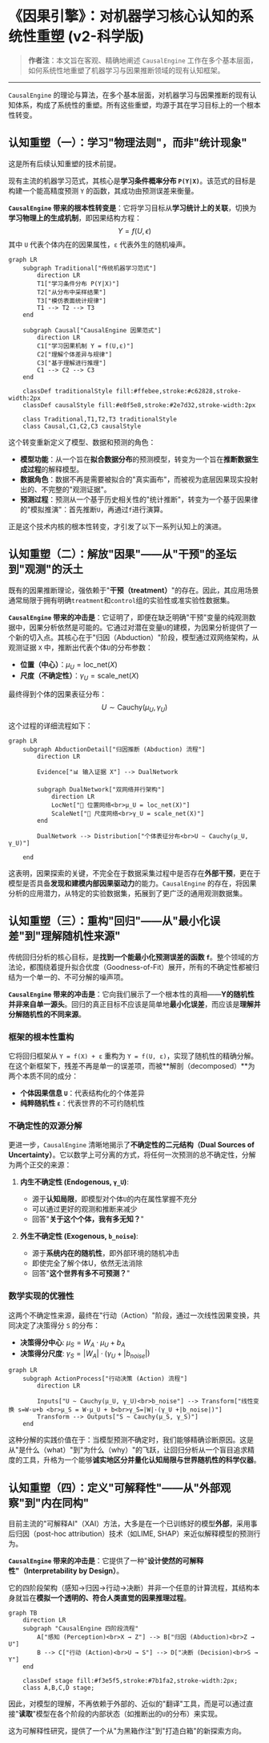 # 《因果引擎》：对机器学习核心认知的系统性重塑 (v2-科学版)

> **作者注**：本文旨在客观、精确地阐述 `CausalEngine` 工作在多个基本层面，如何系统性地重塑了机器学习与因果推断领域的现有认知框架。

---

`CausalEngine` 的理论与算法，在多个基本层面，对机器学习与因果推断的现有认知体系，构成了系统性的重塑。所有这些重塑，均源于其在学习目标上的一个根本性转变。

## 认知重塑（一）：学习"物理法则"，而非"统计现象"

这是所有后续认知重塑的技术前提。

现有主流的机器学习范式，其核心是**学习条件概率分布 `P(Y|X)`**。该范式的目标是构建一个能高精度预测 `Y` 的函数，其成功由预测误差来衡量。

**`CausalEngine` 带来的根本性转变是**：它将学习目标从**学习统计上的关联**，切换为**学习物理上的生成机制**，即因果结构方程：
$$Y = f(U, \epsilon)$$
其中 `U` 代表个体内在的因果属性，`ε` 代表外生的随机噪声。

```mermaid
graph LR
    subgraph Traditional["传统机器学习范式"]
        direction LR
        T1["学习条件分布 P(Y|X)"]
        T2["从分布中采样结果"]
        T3["模仿表面统计规律"]
        T1 --> T2 --> T3
    end
    
    subgraph Causal["CausalEngine 因果范式"]
        direction LR
        C1["学习因果机制 Y = f(U,ε)"]
        C2["理解个体差异与规律"]
        C3["基于理解进行推理"]
        C1 --> C2 --> C3
    end
    
    classDef traditionalStyle fill:#ffebee,stroke:#c62828,stroke-width:2px
    classDef causalStyle fill:#e8f5e8,stroke:#2e7d32,stroke-width:2px
    
    class Traditional,T1,T2,T3 traditionalStyle
    class Causal,C1,C2,C3 causalStyle
```

这个转变重新定义了模型、数据和预测的角色：
*   **模型功能**：从一个旨在**拟合数据分布**的预测模型，转变为一个旨在**推断数据生成过程**的解释模型。
*   **数据角色**：数据不再是需要被拟合的"真实画布"，而被视为底层因果现实投射出的、不完整的"观测证据"。
*   **预测过程**：预测从一个基于历史相关性的"统计推断"，转变为一个基于因果律的"模拟推演"：首先推断`U`，再通过`f`进行演算。

正是这个技术内核的根本性转变，才引发了以下一系列认知上的演进。

## 认知重塑（二）：解放"因果"——从"干预"的圣坛到"观测"的沃土

既有的因果推断理论，强依赖于"**干预（treatment）**"的存在。因此，其应用场景通常局限于拥有明确`treatment`和`control`组的实验性或准实验性数据集。

**`CausalEngine` 带来的冲击是**：它证明了，即便在缺乏明确"干预"变量的纯观测数据中，因果分析依然是可能的。它通过对潜在变量`U`的建模，为因果分析提供了一个新的切入点。其核心在于"归因（Abduction）"阶段，模型通过双网络架构，从观测证据 `X` 中，推断出代表个体`U`的分布参数：

- **位置（中心）**：$\mu_U = \text{loc\_net}(X)$
- **尺度（不确定性）**：$\gamma_U = \text{scale\_net}(X)$

最终得到个体的因果表征分布：
$$U \sim \text{Cauchy}(\mu_U, \gamma_U)$$

这个过程的详细流程如下：

```mermaid
graph LR
    subgraph AbductionDetail["归因推断 (Abduction) 流程"]
        direction LR
        
        Evidence["📊 输入证据 X"] --> DualNetwork

        subgraph DualNetwork["双网络并行架构"]
            direction LR
            LocNet["📍 位置网络<br>μ_U = loc_net(X)"]
            ScaleNet["📏 尺度网络<br>γ_U = scale_net(X)"]
        end
        
        DualNetwork --> Distribution["个体表征分布<br>U ~ Cauchy(μ_U, γ_U)"]
        
    end
```

这表明，因果探索的关键，不完全在于数据采集过程中是否存在**外部干预**，更在于模型是否具备**发现和建模内部因果驱动力**的能力。`CausalEngine` 的存在，将因果分析的应用潜力，从特定的实验数据集，拓展到了更广泛的通用观测数据集。

## 认知重塑（三）：重构"回归"——从"最小化误差"到"理解随机性来源"

传统回归分析的核心目标，是**找到一个能最小化预测误差的函数 `f`**。整个领域的方法论，都围绕着提升拟合优度（Goodness-of-Fit）展开，所有的不确定性都被归结为一个单一的、不可分解的噪声项。

**`CausalEngine` 带来的冲击是**：它向我们展示了一个根本性的真相——**Y的随机性并非来自单一源头**。回归的真正目标不应该是简单地**最小化误差**，而应该是**理解并分解随机性的不同来源**。

### 框架的根本性重构

它将回归框架从 `Y = f(X) + ε` 重构为 `Y = f(U, ε)`，实现了随机性的精确分解。在这个新框架下，残差不再是单一的误差项，而被**解剖（decomposed）**为两个本质不同的成分：

- **个体因果信息 `U`**：代表结构化的个体差异
- **纯粹随机性 `ε`**：代表世界的不可约随机性

### 不确定性的双源分解

更进一步，`CausalEngine` 清晰地揭示了**不确定性的二元结构（Dual Sources of Uncertainty）**。它以数学上可分离的方式，将任何一次预测的总不确定性，分解为两个正交的来源：

1. **内生不确定性 (Endogenous, `γ_U`)**: 
   - 源于**认知局限**，即模型对个体`U`的内在属性掌握不充分
   - 可以通过更好的观测和推断来减少
   - 回答"**关于这个个体，我有多无知？**"

2. **外生不确定性 (Exogenous, `b_noise`)**: 
   - 源于**系统内在的随机性**，即外部环境的随机冲击
   - 即使完全了解个体U，依然无法消除
   - 回答"**这个世界有多不可预测？**"

### 数学实现的优雅性

这两个不确定性来源，最终在"行动（Action）"阶段，通过一次线性因果变换，共同决定了决策得分 `S` 的分布：

- **决策得分中心**: $\mu_S = W_A \cdot \mu_U + b_A$
- **决策得分尺度**: $\gamma_S = |W_A| \cdot (\gamma_U + |b_{noise}|)$

```mermaid
graph LR
    subgraph ActionProcess["行动决策 (Action) 流程"]
        direction LR
        
        Inputs["U ~ Cauchy(μ_U, γ_U)<br>b_noise"] --> Transform["线性变换 s=W·u+b <br>μ_S = W·μ_U + b<br>γ_S=|W|·(γ_U +|b_noise|)"]
        Transform --> Outputs["S ~ Cauchy(μ_S, γ_S)"]
    end
```

这种分解的实践价值在于：当模型预测不确定时，我们能够精确诊断原因。这是从"是什么（what）"到"为什么（why）"的飞跃，让回归分析从一个盲目追求精度的工具，升格为一个能够**诚实地区分并量化认知局限与世界随机性的科学仪器**。

## 认知重塑（四）：定义"可解释性"——从"外部观察"到"内在同构"

目前主流的"可解释AI"（XAI）方法，大多是在一个已训练好的模型**外部**，采用事后归因（post-hoc attribution）技术（如LIME, SHAP）来近似解释模型的预测行为。

**`CausalEngine` 带来的冲击是**：它提供了一种"**设计使然的可解释性"（Interpretability by Design）**。

它的四阶段架构（感知→归因→行动→决断）并非一个任意的计算流程，其结构本身就旨在**模拟一个透明的、符合人类直觉的因果推理过程**。

```mermaid
graph TB
    direction LR
    subgraph "CausalEngine 四阶段流程"
        A["感知 (Perception)<br>X → Z"] --> B["归因 (Abduction)<br>Z → U"]
        B --> C["行动 (Action)<br>U → S"] --> D["决断 (Decision)<br>S → Y"]
    end

    classDef stage fill:#f3e5f5,stroke:#7b1fa2,stroke-width:2px;
    class A,B,C,D stage;
```

因此，对模型的理解，不再依赖于外部的、近似的"翻译"工具，而是可以通过直接"**读取**"模型在各个阶段的内部状态（如推断出的`U`的分布）来实现。

这为可解释性研究，提供了一个从"为黑箱作注"到"打造白箱"的新探索方向。 